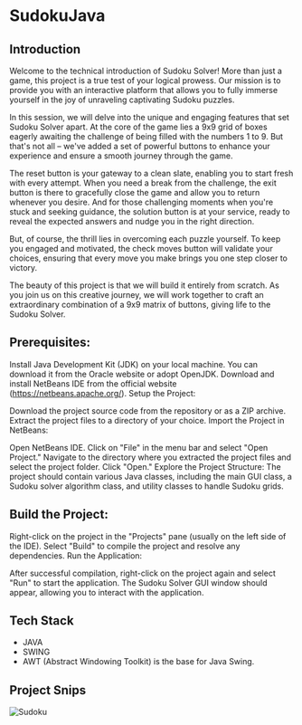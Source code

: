 # SudokuJava

Introduction
---------------------------------------------------------------------------------------------------------------------------------------
Welcome to the technical introduction of Sudoku Solver! More than just a game, this project is a true test of your logical prowess. Our mission is to provide you with an interactive platform that allows you to fully immerse yourself in the joy of unraveling captivating Sudoku puzzles.

In this session, we will delve into the unique and engaging features that set Sudoku Solver apart. At the core of the game lies a 9x9 grid of boxes eagerly awaiting the challenge of being filled with the numbers 1 to 9. But that's not all – we've added a set of powerful buttons to enhance your experience and ensure a smooth journey through the game.

The reset button is your gateway to a clean slate, enabling you to start fresh with every attempt. When you need a break from the challenge, the exit button is there to gracefully close the game and allow you to return whenever you desire. And for those challenging moments when you're stuck and seeking guidance, the solution button is at your service, ready to reveal the expected answers and nudge you in the right direction.

But, of course, the thrill lies in overcoming each puzzle yourself. To keep you engaged and motivated, the check moves button will validate your choices, ensuring that every move you make brings you one step closer to victory.

The beauty of this project is that we will build it entirely from scratch. As you join us on this creative journey, we will work together to craft an extraordinary combination of a 9x9 matrix of buttons, giving life to the Sudoku Solver.


Prerequisites:
------------------------------------------------------------------------------------------------------------------------------------------------------------------------------------------------------------------

Install Java Development Kit (JDK) on your local machine. You can download it from the Oracle website or adopt OpenJDK.
Download and install NetBeans IDE from the official website (https://netbeans.apache.org/).
Setup the Project:

Download the project source code from the repository or as a ZIP archive.
Extract the project files to a directory of your choice.
Import the Project in NetBeans:

Open NetBeans IDE.
Click on "File" in the menu bar and select "Open Project."
Navigate to the directory where you extracted the project files and select the project folder. Click "Open."
Explore the Project Structure:
The project should contain various Java classes, including the main GUI class, a Sudoku solver algorithm class, and utility classes to handle Sudoku grids.

Build the Project:
------------------------------------------------------------------------------------------------------------------------------------------------------------------------------------------------------

Right-click on the project in the "Projects" pane (usually on the left side of the IDE).
Select "Build" to compile the project and resolve any dependencies.
Run the Application:

After successful compilation, right-click on the project again and select "Run" to start the application.
The Sudoku Solver GUI window should appear, allowing you to interact with the application.


Tech Stack 
----------------------------------------------------------------------------------------------------------------------------------------
* JAVA
* SWING
* AWT (Abstract Windowing Toolkit) is the base for Java Swing.


Project Snips
--------------------------------------------------------------------------------------------------------------------------------------------
![Sudoku](https://github.com/imranshaikh9930/SudokuJava/assets/87297004/68de53df-3cf5-4f7f-93c7-940434e40a4c)



